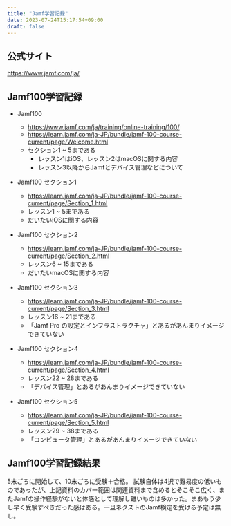 ```yaml
---
title: "Jamf学習記録"
date: 2023-07-24T15:17:54+09:00
draft: false
---
```


## 公式サイト

https://www.jamf.com/ja/

## Jamf100学習記録

- Jamf100
  - https://www.jamf.com/ja/training/online-training/100/
  - https://learn.jamf.com/ja-JP/bundle/jamf-100-course-current/page/Welcome.html
  - セクション1 ~ 5まである
    - レッスン1はiOS、レッスン2はmacOSに関する内容
    - レッスン3以降からJamfとデバイス管理などについて

- Jamf100 セクション1
  - https://learn.jamf.com/ja-JP/bundle/jamf-100-course-current/page/Section_1.html
  - レッスン1 ~ 5まである
  - だいたいiOSに関する内容

- Jamf100 セクション2
  - https://learn.jamf.com/ja-JP/bundle/jamf-100-course-current/page/Section_2.html
  - レッスン6 ~ 15まである
  - だいたいmacOSに関する内容

- Jamf100 セクション3
  - https://learn.jamf.com/ja-JP/bundle/jamf-100-course-current/page/Section_3.html
  - レッスン16 ~ 21まである
  - 「Jamf Pro の設定とインフラストラクチャ」とあるがあんまりイメージできていない

- Jamf100 セクション4
  - https://learn.jamf.com/ja-JP/bundle/jamf-100-course-current/page/Section_4.html
  - レッスン22 ~ 28まである
  - 「デバイス管理」とあるがあんまりイメージできていない

- Jamf100 セクション5
  - https://learn.jamf.com/ja-JP/bundle/jamf-100-course-current/page/Section_5.html
  - レッスン29 ~ 38まである
  - 「コンピュータ管理」とあるがあんまりイメージできていない

## Jamf100学習記録結果

5末ごろに開始して、10末ごろに受験＋合格。
試験自体は4択で難易度の低いものであったが、上記資料のカバー範囲は関連資料まで含めるとそこそこ広く、またJamfの操作経験がないと体感として理解し難いものは多かった。まあもう少し早く受験すべきだった感はある。一旦ネクストのJamf検定を受ける予定は無し。
